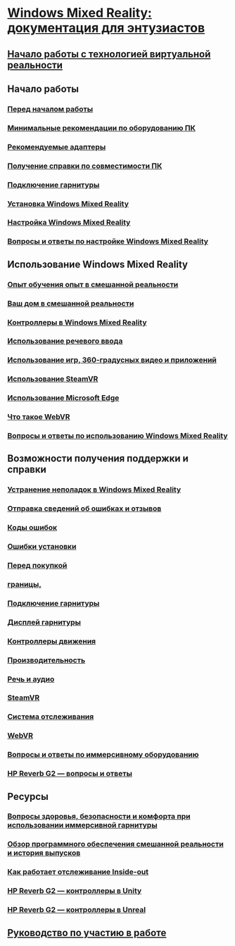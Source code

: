 # [Windows Mixed Reality: документация для энтузиастов](index.yml)
## [Начало работы с технологией виртуальной реальности](vr-journey.md)

## Начало работы
### [Перед началом работы](before-you-start.md)
### [Минимальные рекомендации по оборудованию ПК](windows-mixed-reality-minimum-pc-hardware-compatibility-guidelines.md)
### [Рекомендуемые адаптеры](recommended-adapters-for-windows-mixed-reality-capable-pcs.md)
### [Получение справки по совместимости ПК](get-help-with-pc-compatibility.md)
### [Подключение гарнитуры](plug-in-your-headset.md)
### [Установка Windows Mixed Reality](install-windows-mixed-reality.md)
### [Настройка Windows Mixed Reality](set-up-windows-mixed-reality.md)
### [Вопросы и ответы по настройке Windows Mixed Reality](wmr-setup-faq.yml)

## Использование Windows Mixed Reality
### [Опыт обучения опыт в смешанной реальности](learn-mixed-reality.md)
### [Ваш дом в смешанной реальности](your-mixed-reality-home.md)
### [Контроллеры в Windows Mixed Reality](controllers-in-wmr.md)
### [Использование речевого ввода](using-speech-in-wmr.md)
### [Использование игр, 360-градусных видео и приложений](using-games-and-apps-in-windows-mixed-reality.md)
### [Использование SteamVR](using-steamvr-with-windows-mixed-reality.md)
### [Использование Microsoft Edge](using-microsoft-edge.md)
### [Что такое WebVR](webvr.md)
### [Вопросы и ответы по использованию Windows Mixed Reality](using-wmr-faq.yml)

## Возможности получения поддержки и справки
### [Устранение неполадок в Windows Mixed Reality](troubleshooting-windows-mixed-reality.md)
### [Отправка сведений об ошибках и отзывов](filing-feedback.md)
### [Коды ошибок](error-codes.md)
### [Ошибки установки](installation_errors.md)
### [Перед покупкой](before-you-buy-faqs.md)
### [границы,](boundary-questions.md)
### [Подключение гарнитуры](headset-connectivity.md)
### [Дисплей гарнитуры](headset-display.md)
### [Контроллеры движения](motion-controller-problems.md)
### [Производительность](performance-questions.md)
### [Речь и аудио](speech-and-audio.md)
### [SteamVR](steamvr-questions.md)
### [Система отслеживания](tracking.md)
### [WebVR](webvr-questions.md)
### [Вопросы и ответы по иммерсивному оборудованию](other-questions.md)
### [HP Reverb G2 — вопросы и ответы](reverbG2-faq.yml)

## Ресурсы
### [Вопросы здоровья, безопасности и комфорта при использовании иммерсивной гарнитуры](wmr-health-safety-comfort.md)
### [Обзор программного обеспечения смешанной реальности и история выпусков](mixed-reality-software.md)
### [Как работает отслеживание Inside-out](tracking-system.md)
### [HP Reverb G2 — контроллеры в Unity](/windows/mixed-reality/develop/unity/unity-reverb-g2-controllers)
### [HP Reverb G2 — контроллеры в Unreal](/windows/mixed-reality/develop/unreal/unreal-reverb-g2-controllers)

## [Руководство по участию в работе](contributing.md)
